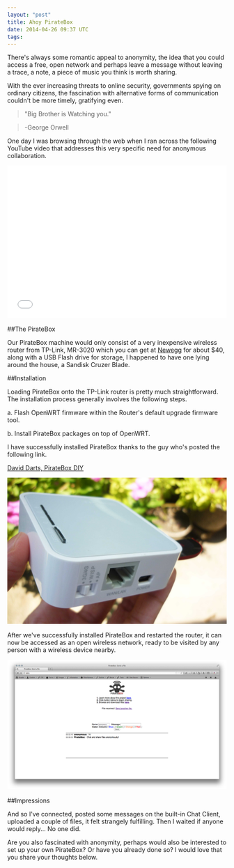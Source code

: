 ```yaml
---
layout: "post"
title: Ahoy PirateBox
date: 2014-04-26 09:37 UTC
tags:
---
```


There's always some romantic appeal to anonymity, the idea that you could access a free, open network and perhaps leave a message without leaving a trace, a note, a piece of music you think is worth sharing.

With the ever increasing threats to online security, governments spying on ordinary citizens, the fascination with alternative forms of communication couldn't be more timely, gratifying even.

> "Big Brother is Watching you."

> -George Orwell

One day I was browsing through the web when I ran across the following YouTube video that addresses this very specific need for anonymous collaboration.

<iframe width="100%" height="350" src="//www.youtube.com/embed/iwVrYzbWUo8" frameborder="0" allowfullscreen></iframe>


##The PirateBox

Our PirateBox machine would only consist of a very inexpensive wireless router from TP-Link, MR-3020 which you can get at [Newegg](http://www.newegg.com/Product/Product.aspx?Item=9SIA24G1731098) for about $40, along with a USB Flash drive for storage, I happened to have one lying around the house, a Sandisk Cruzer Blade.

##Installation

Loading PirateBox onto the TP-Link router is pretty much straightforward. The installation process generally involves the following steps.

  a. Flash OpenWRT firmware within the Router's default upgrade firmware tool.

  b. Install PirateBox packages on top of OpenWRT.


I have successfully installed PirateBox thanks to the guy who's posted the following link.

[David Darts, PirateBox DIY](http://daviddarts.com/piratebox-diy-openwrt/)

![PirateBox][1]

After we've successfully installed PirateBox and restarted the router, it can now be accessed as an open wireless network, ready to be visited by any person with a wireless device nearby.

![PirateBox Screen][2]

##Impressions

And so I've connected, posted some messages on the built-in Chat Client, uploaded a couple of files, it felt strangely fulfilling. Then I waited if anyone would reply... No one did.

Are you also fascinated with anonymity, perhaps would also be interested to set up your own PirateBox? Or have you already done so? I would love that you share your thoughts below.



[1]: /img/router2.jpg "PirateBox"

[2]: /img/piratebox.png "PirateBox Screenshot"



